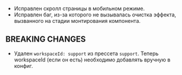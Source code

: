 * Исправлен скролл страницы в мобильном режиме.
* Исправлен баг, из-за которого не вызывалась очистка эффекта, вызванного на стадии монтирования компонента.

## BREAKING CHANGES
* Удален `workspaceId: support` из прессета `support`. Теперь workspaceId (если он есть) необходимо добавлять вручную в конфиг.